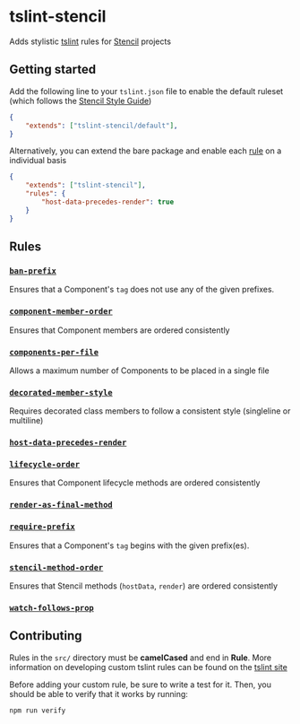 
# tslint-stencil
Adds stylistic [tslint](https://github.com/palantir/tslint) rules for [Stencil](https://github.com/ionic-team/stencil) projects

## Getting started
Add the following line to your `tslint.json` file to enable the default ruleset (which follows the [Stencil Style Guide](https://stenciljs.com/docs/style-guide))

```json
{
    "extends": ["tslint-stencil/default"],
}
```

Alternatively, you can extend the bare package and enable each [rule](#rules) on a individual basis
```json
{
    "extends": ["tslint-stencil"],
    "rules": {
        "host-data-precedes-render": true
    }
}
```

## Rules

### [`ban-prefix`](docs/ban-prefix.md)
Ensures that a Component's `tag` does not use any of the given prefixes.

### [`component-member-order`](docs/component-member-order.md)
Ensures that Component members are ordered consistently

### [`components-per-file`](docs/components-per-file.md)
Allows a maximum number of Components to be placed in a single file

### [`decorated-member-style`](docs/decorated-member-style.md)
Requires decorated class members to follow a consistent style (singleline or multiline)

### [`host-data-precedes-render`](docs/host-data-precedes-render.md)


### [`lifecycle-order`](docs/lifecycle-order.md)
Ensures that Component lifecycle methods are ordered consistently

### [`render-as-final-method`](docs/render-as-final-method.md)


### [`require-prefix`](docs/require-prefix.md)
Ensures that a Component's `tag` begins with the given prefix(es).

### [`stencil-method-order`](docs/stencil-method-order.md)
Ensures that Stencil methods (`hostData`, `render`) are ordered consistently

### [`watch-follows-prop`](docs/watch-follows-prop.md)


## Contributing
Rules in the `src/` directory must be **camelCased** and end in **Rule**.
More information on developing custom tslint rules can be found on the [tslint site](https://palantir.github.io/tslint/develop/custom-rules/)

Before adding your custom rule, be sure to write a test for it. Then, you should be able to verify that it works by running:
```
npm run verify
```

